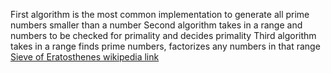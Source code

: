 First algorithm is the most common implementation to generate all prime numbers smaller than a number
Second algorithm takes in a range and numbers to be checked for primality and decides primality
Third algorithm takes in a range finds prime numbers, factorizes any numbers in that range
[Sieve of Eratosthenes wikipedia link](http://en.wikipedia.org/wiki/Sieve_of_Eratosthenes)
